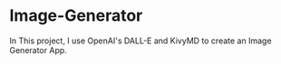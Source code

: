 # Image-Generator
In This project, I use OpenAI's DALL-E and KivyMD to create an Image Generator App.

